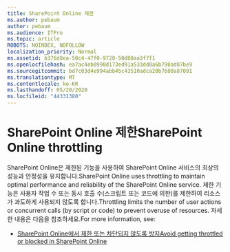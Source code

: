 ```yaml
---
title: SharePoint Online 제한
ms.author: pebaum
author: pebaum
ms.audience: ITPro
ms.topic: article
ROBOTS: NOINDEX, NOFOLLOW
localization_priority: Normal
ms.assetid: b376d8ea-50c4-47f0-9720-50d80aa3f7f1
ms.openlocfilehash: ea7ac4eb0998d173ed91a533dd0a6b798ad87be9
ms.sourcegitcommit: bd7c03d4e994abb45c43510adca20b7600a87091
ms.translationtype: MT
ms.contentlocale: ko-KR
ms.lasthandoff: 05/20/2020
ms.locfileid: "44331380"
---
```

# <a name="sharepoint-online-throttling"></a><span data-ttu-id="35bfc-102">SharePoint Online 제한</span><span class="sxs-lookup"><span data-stu-id="35bfc-102">SharePoint Online throttling</span></span>

<span data-ttu-id="35bfc-103">SharePoint Online은 제한된 기능을 사용하여 SharePoint Online 서비스의 최상의 성능과 안정성을 유지합니다.</span><span class="sxs-lookup"><span data-stu-id="35bfc-103">SharePoint Online uses throttling to maintain optimal performance and reliability of the SharePoint Online service.</span></span> <span data-ttu-id="35bfc-104">제한 기능은 사용자 작업 수 또는 동시 호출 수(스크립트 또는 코드에 의한)를 제한하여 리소스가 과도하게 사용되지 않도록 합니다.</span><span class="sxs-lookup"><span data-stu-id="35bfc-104">Throttling limits the number of user actions or concurrent calls (by script or code) to prevent overuse of resources.</span></span> <span data-ttu-id="35bfc-105">자세한 내용은 다음을 참조하세요.</span><span class="sxs-lookup"><span data-stu-id="35bfc-105">For more information, see:</span></span>

- [<span data-ttu-id="35bfc-106">SharePoint Online에서 제한 또는 차단되지 않도록 방지</span><span class="sxs-lookup"><span data-stu-id="35bfc-106">Avoid getting throttled or blocked in SharePoint Online</span></span>](https://docs.microsoft.com/sharepoint/dev/general-development/how-to-avoid-getting-throttled-or-blocked-in-sharepoint-online)
